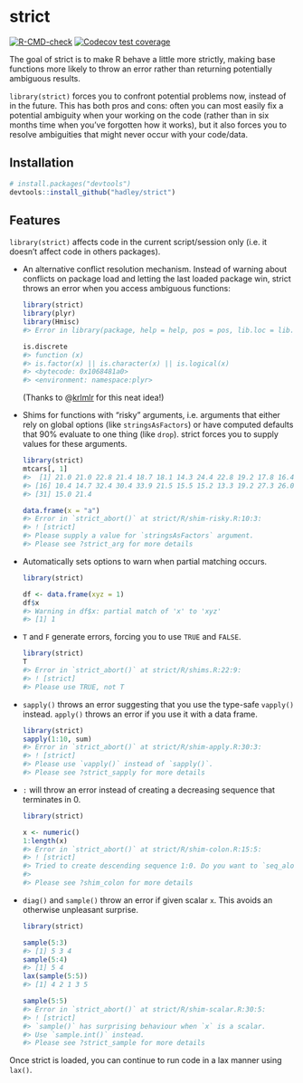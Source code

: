 
<!-- README.md is generated from README.Rmd. Please edit that file -->

# strict

<!-- badges: start -->

[![R-CMD-check](https://github.com/hadley/strict/actions/workflows/R-CMD-check.yaml/badge.svg)](https://github.com/hadley/strict/actions/workflows/R-CMD-check.yaml)
[![Codecov test
coverage](https://codecov.io/gh/hadley/strict/graph/badge.svg)](https://app.codecov.io/gh/hadley/strict)
<!-- badges: end -->

The goal of strict is to make R behave a little more strictly, making
base functions more likely to throw an error rather than returning
potentially ambiguous results.

`library(strict)` forces you to confront potential problems now, instead
of in the future. This has both pros and cons: often you can most easily
fix a potential ambiguity when your working on the code (rather than in
six months time when you’ve forgotten how it works), but it also forces
you to resolve ambiguities that might never occur with your code/data.

## Installation

``` r
# install.packages("devtools")
devtools::install_github("hadley/strict")
```

## Features

`library(strict)` affects code in the current script/session only
(i.e. it doesn’t affect code in others packages).

- An alternative conflict resolution mechanism. Instead of warning about
  conflicts on package load and letting the last loaded package win,
  strict throws an error when you access ambiguous functions:

  ``` r
  library(strict)
  library(plyr)
  library(Hmisc)
  #> Error in library(package, help = help, pos = pos, lib.loc = lib.loc, character.only = TRUE, : there is no package called 'Hmisc'

  is.discrete
  #> function (x) 
  #> is.factor(x) || is.character(x) || is.logical(x)
  #> <bytecode: 0x1068481a0>
  #> <environment: namespace:plyr>
  ```

  (Thanks to @[krlmlr](https://github.com/krlmlr) for this neat idea!)

- Shims for functions with “risky” arguments, i.e. arguments that either
  rely on global options (like `stringsAsFactors`) or have computed
  defaults that 90% evaluate to one thing (like `drop`). strict forces
  you to supply values for these arguments.

  ``` r
  library(strict)
  mtcars[, 1]
  #>  [1] 21.0 21.0 22.8 21.4 18.7 18.1 14.3 24.4 22.8 19.2 17.8 16.4 17.3 15.2 10.4
  #> [16] 10.4 14.7 32.4 30.4 33.9 21.5 15.5 15.2 13.3 19.2 27.3 26.0 30.4 15.8 19.7
  #> [31] 15.0 21.4

  data.frame(x = "a")
  #> Error in `strict_abort()` at strict/R/shim-risky.R:10:3:
  #> ! [strict]
  #> Please supply a value for `stringsAsFactors` argument.
  #> Please see ?strict_arg for more details
  ```

- Automatically sets options to warn when partial matching occurs.

  ``` r
  library(strict)

  df <- data.frame(xyz = 1)
  df$x
  #> Warning in df$x: partial match of 'x' to 'xyz'
  #> [1] 1
  ```

- `T` and `F` generate errors, forcing you to use `TRUE` and `FALSE`.

  ``` r
  library(strict)
  T
  #> Error in `strict_abort()` at strict/R/shims.R:22:9:
  #> ! [strict]
  #> Please use TRUE, not T
  ```

- `sapply()` throws an error suggesting that you use the type-safe
  `vapply()` instead. `apply()` throws an error if you use it with a
  data frame.

  ``` r
  library(strict)
  sapply(1:10, sum)
  #> Error in `strict_abort()` at strict/R/shim-apply.R:30:3:
  #> ! [strict]
  #> Please use `vapply()` instead of `sapply()`.
  #> Please see ?strict_sapply for more details
  ```

- `:` will throw an error instead of creating a decreasing sequence that
  terminates in 0.

  ``` r
  library(strict)

  x <- numeric()
  1:length(x)
  #> Error in `strict_abort()` at strict/R/shim-colon.R:15:5:
  #> ! [strict]
  #> Tried to create descending sequence 1:0. Do you want to `seq_along()` instead?
  #> 
  #> Please see ?shim_colon for more details
  ```

- `diag()` and `sample()` throw an error if given scalar `x`. This
  avoids an otherwise unpleasant surprise.

  ``` r
  library(strict)

  sample(5:3)
  #> [1] 5 3 4
  sample(5:4)
  #> [1] 5 4
  lax(sample(5:5))
  #> [1] 4 2 1 3 5

  sample(5:5)
  #> Error in `strict_abort()` at strict/R/shim-scalar.R:30:5:
  #> ! [strict]
  #> `sample()` has surprising behaviour when `x` is a scalar.
  #> Use `sample.int()` instead.
  #> Please see ?strict_sample for more details
  ```

Once strict is loaded, you can continue to run code in a lax manner
using `lax()`.
